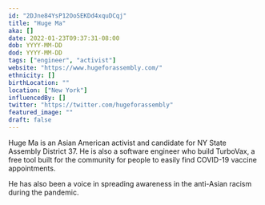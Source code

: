 ```yaml
---
id: "2DJne84YsP12OoSEKDd4xquDCqj"
title: "Huge Ma"
aka: []
date: 2022-01-23T09:37:31-08:00
dob: YYYY-MM-DD
dod: YYYY-MM-DD
tags: ["engineer", "activist"]
website: "https://www.hugeforassembly.com/"
ethnicity: []
birthLocation: ""
location: ["New York"]
influencedBy: []
twitter: "https://twitter.com/hugeforassembly"
featured_image: ""
draft: false
---
```


Huge Ma is an Asian American activist and candidate for NY State Assembly
District 37. He is also a software engineer who build TurboVax, a free tool
built for the community for people to easily find COVID-19 vaccine appointments.

He has also been a voice in spreading awareness in the anti-Asian racism during
the pandemic.
